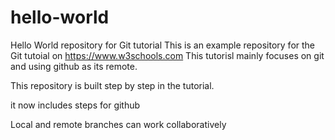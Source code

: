 # hello-world
Hello World repository for Git tutorial
This is an example repository for the Git tutoial on https://www.w3schools.com
This tutorisl mainly focuses on git and using github as its remote.

This repository is built step by step in the tutorial.

it now includes steps for github

Local and remote branches can work collaboratively